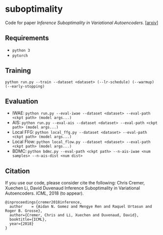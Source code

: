 # suboptimality
Code for paper
*Inference Suboptimality in Variational Autoencoders.*
[[arxiv](https://arxiv.org/abs/1801.03558)]

## Requirements
* `python 3`
* `pytorch`

## Training
`python run.py --train --dataset <dataset> (--lr-schedule) (--warmup) (--early-stopping)`

## Evaluation
* IWAE: `python run.py --eval-iwae --dataset <dataset> --eval-path <ckpt path> (model args...)`
* AIS: `python run.py --eval-ais --dataset <dataset> --eval-path <ckpt path> (model args...)`
* Local FFG: `python local_ffg.py --dataset <dataset> --eval-path <ckpt path> (model args...)`
* Local Flow: `python local_flow.py --dataset <dataset> --eval-path <ckpt path> (model args...)`
* BDMC: `python bdmc.py --eval-path <ckpt path> --n-ais-iwae <num samples> --n-ais-dist <num dist>`

## Citation
If you use our code, please consider cite the following:
Chris Cremer, Xuechen Li, David Duvenaud
Inference Suboptimality in Variational Autoencoders.
*ICML*, 2018 (to appear).

```
@inproceedings{cremer2018inference,
  author    = {Aidan N. Gomez and Mengye Ren and Raquel Urtasun and Roger B. Grosse},
  author={Cremer, Chris and Li, Xuechen and Duvenaud, David},
  booktitle={ICML},
  year={2018}
}
```
